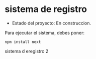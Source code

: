 <h1> sistema de registro</h1>

- Estado del proyecto: En construccion.

Para ejecutar el sistema, debes poner:

```npm install next```

sistema d eregistro 2
